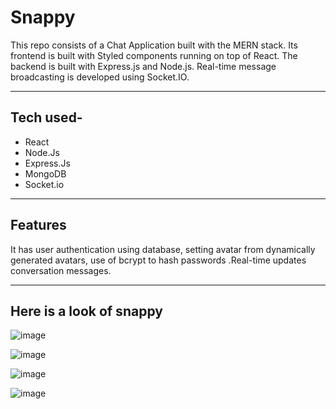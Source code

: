 # Snappy
This repo consists of a Chat Application built with the MERN stack.
Its frontend is built with Styled components running on top of React. The backend is built with Express.js and Node.js. 
Real-time message broadcasting is developed using Socket.IO.
<hr>
<h2>
  Tech used-
  </h2>
<ul>
   <li>React</li>
  <li>Node.Js</li>
   <li>Express.Js</li>
  <li>MongoDB</li>
   <li>Socket.io</li>
  </ul>
<hr>
<h2>
  Features
  </h2>
It has user authentication using database, setting avatar from dynamically generated avatars, use of bcrypt
to hash passwords .Real-time updates  conversation messages.

<hr>
<h2> Here is a look of snappy  </h2>

![image](https://user-images.githubusercontent.com/92231529/175788256-12f8d907-b4a8-483a-b159-465981e1fe67.png)

![image](https://user-images.githubusercontent.com/92231529/175788266-fca69ce1-f99a-4dac-a68a-162b11ea2284.png)


![image](https://user-images.githubusercontent.com/92231529/175788246-457a2c26-24e0-4da6-81a8-d7b8626050c8.png)

![image](https://user-images.githubusercontent.com/92231529/175788443-7af9236d-84fd-4244-8e25-a06bedfb9303.png)
